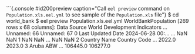 
```{.console #id200preview caption="Call `eel preview` command on `Population.xls.eel.yml` to see sample of the `Population.xls` file"}
$ cd world_bank
$ eel preview Population.xls.eel.yml
WorldBankPopulation [269 rows x 68 columns]:
         Data Source World Development Indicators  ... Unnamed: 66 Unnamed: 67
0  Last Updated Date  2024-06-28 00:...            ...         NaN         NaN
1                NaN                NaN            ...         NaN         NaN
2       Country Name       Country Code            ...      2022.0      2023.0
3              Aruba                ABW            ...    106445.0    106277.0
```

